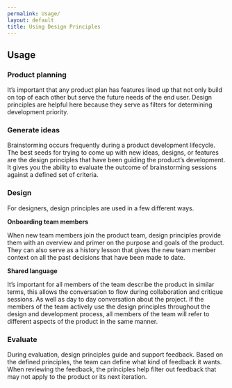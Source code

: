 ```yaml
---
permalink: Usage/
layout: default
title: Using Design Principles
---
```

## Usage

### Product planning

It’s important that any product plan has features lined up that not only build on top of each other but serve the future needs of the end user. Design principles are helpful here because they serve as filters for determining development priority.

### Generate ideas

Brainstorming occurs frequently during a product development lifecycle. The best seeds for trying to come up with new ideas, designs, or features are the design principles that have been guiding the product’s development. It gives you the ability to evaluate the outcome of brainstorming sessions against a defined set of criteria.

### Design

For designers, design principles are used in a few different ways.

**Onboarding team members**

When new team members join the product team, design principles provide them with an overview and primer on the purpose and goals of the product. They can also serve as a history lesson that gives the new team member context on all the past decisions that have been made to date.

**Shared language**

It’s important for all members of the team describe the product in similar terms, this allows the conversation to flow during collaboration and critique sessions. As well as day to day conversation about the project. If the members of the team actively use the design principles throughout the design and development process, all members of the team will refer to different aspects of the product in the same manner.

### Evaluate

During evaluation, design principles guide and support feedback. Based on the defined principles, the team can define what kind of feedback it wants. When reviewing the feedback, the principles help filter out feedback that may not apply to the product or its next iteration.
